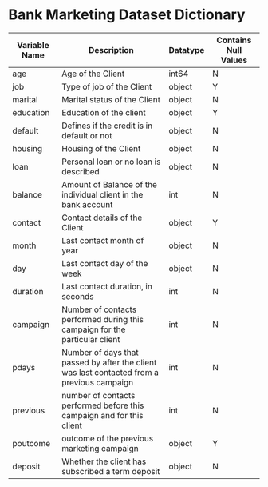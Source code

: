 # Bank Marketing Dataset Dictionary



Variable Name | Description | Datatype | Contains Null Values
------------- | ----------- | -------- | --------------------
age | Age of the Client | int64 | N
job | Type of job of the Client | object | Y
marital | Marital status of the Client | object | N
education |Education of the client | object | Y
default | Defines if the credit is in default or not | object | N
housing | Housing of the Client | object | N
loan | Personal loan or no loan is described | object | N
balance | Amount of Balance of the individual client in the bank account | int | N
contact | Contact details of the Client | object | Y
month | Last contact month of year | object | N
day | Last contact day of the week | object | N
duration | Last contact duration, in seconds | int | N
campaign | Number of contacts performed during this campaign for the particular client | int | N
pdays | Number of days that passed by after the client was last contacted from a previous campaign | int | N
previous | number of contacts performed before this campaign and for this client | int | N
poutcome | outcome of the previous marketing campaign | object | Y
deposit | Whether the client has subscribed a term deposit | object | N
             
